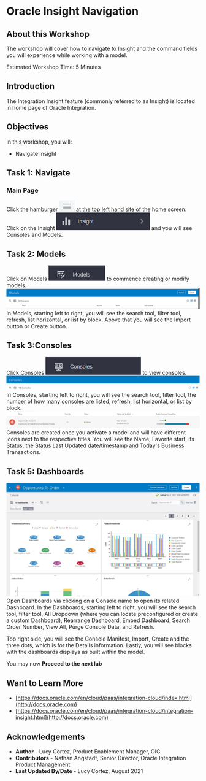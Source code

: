 # Oracle Insight Navigation

## About this Workshop

The workshop will cover how to navigate to Insight and the command fields you will experience while working with a model.

Estimated Workshop Time: 5 Minutes

## Introduction

The Integration Insight feature (commonly referred to as Insight) is located in home page of Oracle Integration.

## Objectives

In this workshop, you will:

* Navigate Insight

## Task 1: Navigate
### Main Page
Click the hamburger ![hamburger](./images/hamburger.jpg " ") at the top left hand site of the home screen. Click on the Insight ![insight](./images/insight.jpg " ") and you will see Consoles and Models.

## Task 2: Models
Click on Models ![cmodels](./images/models.jpg " ") to commence creating or modify models.
![modelpage](./images/modelpage.jpg " ")
In Models, starting left to right, you will see the search tool, filter tool, refresh, list horizontal, or list by block. Above that you will see the Import button or Create button.

## Task 3:Consoles
Click Consoles ![console](./images/console.jpg " ") to view consoles. 
![consolepage](./images/consolepage.jpg " ")
In Consoles, starting left to right, you will see the search tool, filter tool, the number of how many consoles are listed, refresh, list horizontal, or list by block. 
![consolepage2](./images/consolepage2.jpg " ")
Consoles are created once you activate a model and will have different icons next to the respective titles. You will see the Name, Favorite start, its Status, the Status Last Updated date/timestamp and Today's Business Transactions.

## Task 5: Dashboards
![Dashboards](./images/feb2021-opp-order-console.jpg " ") <br />
Open Dashboards via clicking on a Console name to open its related Dashboard. 
In the Dashboards, starting left to right, you will see the search tool, filter tool, All Dropdown (where you can locate preconfigured or create a custom Dashboard), Rearrange Dashboard, Embed Dashboard, Search Order Number, View All, Purge Console Data, and Refresh. 

Top right side, you will see the Console Manifest, Import, Create and the three dots, which is for the Details information. Lastly, you will see blocks with the dashboards displays as built within the model.   

You may now **Proceed to the next lab**

## Want to Learn More

* [https://docs.oracle.com/en/cloud/paas/integration-cloud/index.html](http://docs.oracle.com)
* [https://docs.oracle.com/en/cloud/paas/integration-cloud/integration-insight.html](http://docs.oracle.com)

## Acknowledgements
* **Author** - Lucy Cortez, Product Enablement Manager, OIC
* **Contributors** -  Nathan Angstadt, Senior Director, Oracle Integration Product Management
* **Last Updated By/Date** - Lucy Cortez, August 2021
